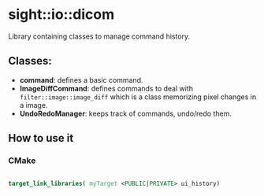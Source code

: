 # sight::io::dicom

Library containing classes to manage command history.

## Classes:

- **command**: defines a basic command.
- **ImageDiffCommand**: defines commands to deal with `filter::image::image_diff` which is a class memorizing pixel changes in a image.
- **UndoRedoManager**: keeps track of commands, undo/redo them.
## How to use it

### CMake

```cmake

target_link_libraries( myTarget <PUBLIC|PRIVATE> ui_history)

```

